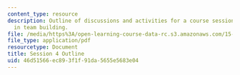 ```yaml
---
content_type: resource
description: Outline of discussions and activities for a course session on leadership
  in team building.
file: /media/https%3A/open-learning-course-data-rc.s3.amazonaws.com/15-316-building-and-leading-effective-teams-summer-2005/46d51566ec893f1f91da5655e5683e04_4.pdf
file_type: application/pdf
resourcetype: Document
title: Session 4 Outline
uid: 46d51566-ec89-3f1f-91da-5655e5683e04
---
```

